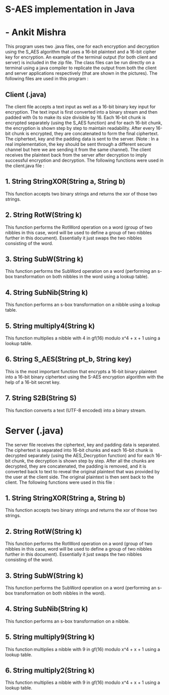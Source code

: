 # S-AES implementation in Java

# - Ankit Mishra

This program uses two .java files, one for each encryption and decryption using the
S_AES algorithm that uses a 16-bit plaintext and a 16-bit cipher key for encryption.
An example of the terminal output (for both client and server) is included in the zip file.
The class files can be run directly on a terminal using a java compiler to replicate the
output from both the client and server applications respectively (that are shown in the
pictures).
The following files are used in this program :

## Client (.java)

The client file accepts a text input as well as a 16-bit binary key input for encryption.
The text input is first converted into a binary stream and then padded with 0s to make its
size divisible by 16.
Each 16-bit chunk is encrypted separately (using the S_AES function) and for each
16-bit chunk, the encryption is shown step by step to maintain readability. After every
16-bit chunk is encrypted, they are concatenated to form the final ciphertext.
The ciphertext, key and the padding data is sent to the server. (Note : In a real
implementation, the key should be sent through a different secure channel but here we
are sending it from the same channel). The client receives the plaintext back from the
server after decryption to imply successful encryption and decryption. The following
functions were used in the client.java file :

## 1. String StringXOR(String a, String b)

This function accepts two binary strings and returns the xor of those two strings.

## 2. String RotW(String k)

This function performs the RotWord operation on a word (group of two nibbles in this
case, word will be used to define a group of two nibbles further in this document).
Essentially it just swaps the two nibbles consisting of the word.


## 3. String SubW(String k)

This function performs the SubWord operation on a word (performing an s-box
transformation on both nibbles in the word using a lookup table).

## 4. String SubNib(String k)

This function performs an s-box transformation on a nibble using a lookup table.

## 5. String multiply4(String k)

This function multiplies a nibble with 4 in gf(16) modulo x^4 + x + 1 using a lookup table.

## 6. String S_AES(String pt_b, String key)

This is the most important function that encrypts a 16-bit binary plaintext into a 16-bit
binary ciphertext using the S-AES encryption algorithm with the help of a 16-bit secret
key.

## 7. String S2B(String S)

This function converts a text (UTF-8 encoded) into a binary stream.

# Server (.java)

The server file receives the ciphertext, key and padding data is separated. The
ciphertext is separated into 16-bit chunks and each 16-bit chunk is decrypted separately
(using the AES_Decryption function) and for each 16-bit chunk, the decryption is shown
step by step. After all the chunks are decrypted, they are concatenated, the padding is
removed, and it is converted back to text to reveal the original plaintext that was
provided by the user at the client side. The original plaintext is then sent back to the
client.
The following functions were used in this file :

## 1. String StringXOR(String a, String b)

This function accepts two binary strings and returns the xor of those two strings.

## 2. String RotW(String k)

This function performs the RotWord operation on a word (group of two nibbles in this
case, word will be used to define a group of two nibbles further in this document).
Essentially it just swaps the two nibbles consisting of the word.

## 3. String SubW(String k)

This function performs the SubWord operation on a word (performing an s-box
transformation on both nibbles in the word).

## 4. String SubNib(String k)

This function performs an s-box transformation on a nibble.

## 5. String multiply9(String k)

This function multiplies a nibble with 9 in gf(16) modulo x^4 + x + 1 using a lookup table.

## 6. String multiply2(String k)

​This function multiplies a nibble with 9 in gf(16) modulo x^4 + x + 1 using a lookup table.
